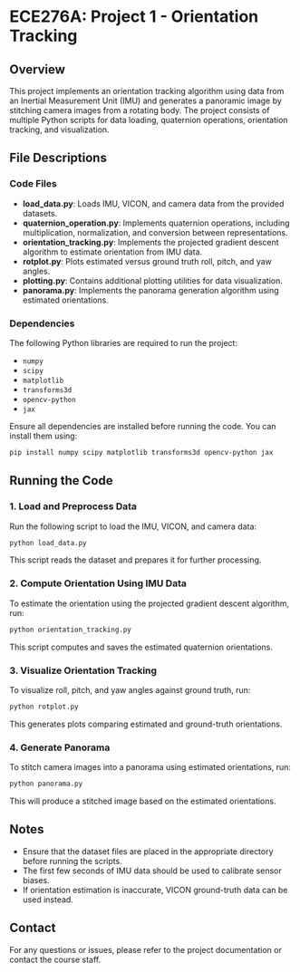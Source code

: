 # ECE276A: Project 1 - Orientation Tracking

## Overview
This project implements an orientation tracking algorithm using data from an Inertial Measurement Unit (IMU) and generates a panoramic image by stitching camera images from a rotating body. The project consists of multiple Python scripts for data loading, quaternion operations, orientation tracking, and visualization.

## File Descriptions

### Code Files
- **load_data.py**: Loads IMU, VICON, and camera data from the provided datasets.
- **quaternion_operation.py**: Implements quaternion operations, including multiplication, normalization, and conversion between representations.
- **orientation_tracking.py**: Implements the projected gradient descent algorithm to estimate orientation from IMU data.
- **rotplot.py**: Plots estimated versus ground truth roll, pitch, and yaw angles.
- **plotting.py**: Contains additional plotting utilities for data visualization.
- **panorama.py**: Implements the panorama generation algorithm using estimated orientations.

### Dependencies
The following Python libraries are required to run the project:
- `numpy`
- `scipy`
- `matplotlib`
- `transforms3d`
- `opencv-python`
- `jax`

Ensure all dependencies are installed before running the code. You can install them using:
```sh
pip install numpy scipy matplotlib transforms3d opencv-python jax
```

## Running the Code

### 1. Load and Preprocess Data
Run the following script to load the IMU, VICON, and camera data:
```sh
python load_data.py
```
This script reads the dataset and prepares it for further processing.

### 2. Compute Orientation Using IMU Data
To estimate the orientation using the projected gradient descent algorithm, run:
```sh
python orientation_tracking.py
```
This script computes and saves the estimated quaternion orientations.

### 3. Visualize Orientation Tracking
To visualize roll, pitch, and yaw angles against ground truth, run:
```sh
python rotplot.py
```
This generates plots comparing estimated and ground-truth orientations.

### 4. Generate Panorama
To stitch camera images into a panorama using estimated orientations, run:
```sh
python panorama.py
```
This will produce a stitched image based on the estimated orientations.

## Notes
- Ensure that the dataset files are placed in the appropriate directory before running the scripts.
- The first few seconds of IMU data should be used to calibrate sensor biases.
- If orientation estimation is inaccurate, VICON ground-truth data can be used instead.

## Contact
For any questions or issues, please refer to the project documentation or contact the course staff.